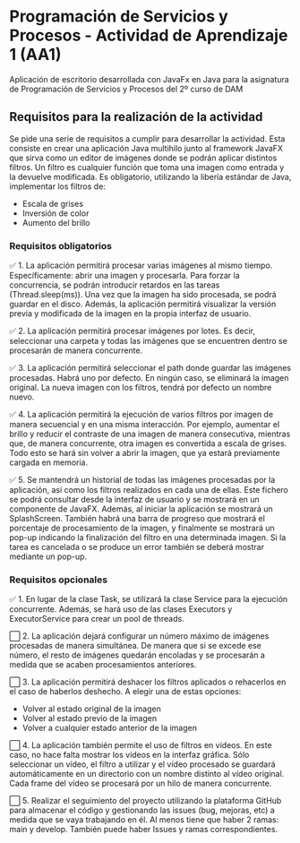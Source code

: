 # Programación de Servicios y Procesos - Actividad de Aprendizaje 1 (AA1)
Aplicación de escritorio desarrollada con JavaFx en Java para la asignatura de Programación de Servicios y Procesos del 2º curso de DAM


## Requisitos para la realización de la actividad
Se pide una serie de requisitos a cumplir para desarrollar la actividad. Esta consiste en crear una aplicación Java multihilo junto al framework JavaFX que sirva como un editor de imágenes donde se podrán aplicar distintos filtros. Un filtro es cualquier función que toma una imagen como
entrada y la devuelve modificada. Es obligatorio, utilizando la libería estándar de Java, implementar los filtros de:
- Escala de grises
- Inversión de color
- Aumento del brillo

### Requisitos obligatorios
✅ 1. La aplicación permitirá procesar varias imágenes al mismo tiempo. Específicamente: abrir una imagen y procesarla. Para forzar la
concurrencia, se podrán introducir retardos en las tareas (Thread.sleep(ms)). Una vez que la imagen ha sido procesada, se podrá
guardar en el disco. Además, la aplicación permitirá visualizar la versión previa y modificada de la imagen en la propia interfaz de usuario.

✅ 2. La aplicación permitirá procesar imágenes por lotes. Es decir, seleccionar una carpeta y todas las imágenes que se encuentren dentro se procesarán de manera concurrente.

✅ 3. La aplicación permitirá seleccionar el path donde guardar las imágenes procesadas. Habrá uno por defecto. En ningún caso, se eliminará la imagen original. La nueva imagen con los filtros, tendrá por defecto un nombre nuevo.

✅ 4. La aplicación permitirá la ejecución de varios filtros por imagen de manera secuencial y en una misma interacción. Por ejemplo, aumentar el brillo y reducir el contraste de una imagen de manera consecutiva, mientras que, de manera concurrente, otra imagen es convertida a escala de grises. Todo esto se hará sin volver a abrir la imagen, que ya estará previamente cargada en memoria.

✅ 5. Se mantendrá un historial de todas las imágenes procesadas por la aplicación, así como los filtros realizados en cada una de ellas. Este fichero se podrá consultar desde la interfaz de usuario y se mostrará en un componente de JavaFX. Además, al iniciar la aplicación se mostrará un SplashScreen. También habrá una barra de progreso que mostrará el porcentaje de procesamiento de la imagen, y finalmente se mostrará un pop-up indicando la finalización del filtro en una determinada imagen. Si la tarea es cancelada o se produce un error también se deberá mostrar mediante un pop-up.

### Requisitos opcionales
✅ 1. En lugar de la clase Task, se utilizará la clase Service para la ejecución concurrente. Además, se hará uso de las clases Executors y ExecutorService para crear un pool de threads.

⬜ 2. La aplicación dejará configurar un número máximo de imágenes procesadas de manera simultánea. De manera que si se excede ese
número, el resto de imágenes quedarán encoladas y se procesarán a medida que se acaben procesamientos anteriores.

⬜ 3. La aplicación permitirá deshacer los filtros aplicados o rehacerlos en el caso de haberlos deshecho.
A elegir una de estas opciones:
- Volver al estado original de la imagen
- Volver al estado previo de la imagen
- Volver a cualquier estado anterior de la imagen

⬜ 4. La aplicación también permite el uso de filtros en vídeos. En este caso, no hace falta mostrar los vídeos en la interfaz gráfica. Sólo seleccionar un vídeo, el filtro a utilizar y el vídeo procesado se guardará automáticamente en un directorio con un nombre distinto al vídeo original. Cada frame del vídeo se procesará por un hilo de manera concurrente.

⬜ 5. Realizar el seguimiento del proyecto utilizando la plataforma GitHub para almacenar el código y gestionando las issues (bug, mejoras, etc) a medida que se vaya trabajando en él. Al menos tiene que haber 2 ramas: main y develop. También puede haber Issues y ramas correspondientes.